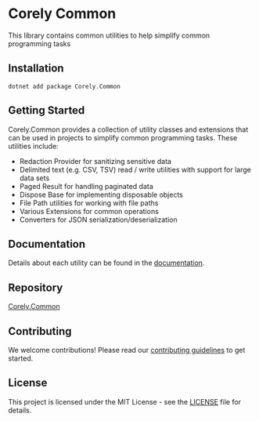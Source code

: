 # Corely Common
This library contains common utilities to help simplify common programming tasks

## Installation
`dotnet add package Corely.Common`

## Getting Started
Corely.Common provides a collection of utility classes and extensions that can be used in projects to simplify common programming tasks. These utilities include:

- Redaction Provider for sanitizing sensitive data
- Delimited text (e.g. CSV, TSV) read / write utilities with support for large data sets
- Paged Result for handling paginated data
- Dispose Base for implementing disposable objects
- File Path utilities for working with file paths
- Various Extensions for common operations
- Converters for JSON serialization/deserialization

## Documentation
Details about each utility can be found in the [documentation](https://github.com/ultrabstrong/Corely.Common/blob/master/Docs/index.md).

## Repository
[Corely.Common](https://github.com/ultrabstrong/Corely.Common)

## Contributing
We welcome contributions! Please read our [contributing guidelines](CONTRIBUTING.md) to get started.

## License
This project is licensed under the MIT License - see the [LICENSE](LICENSE) file for details.
